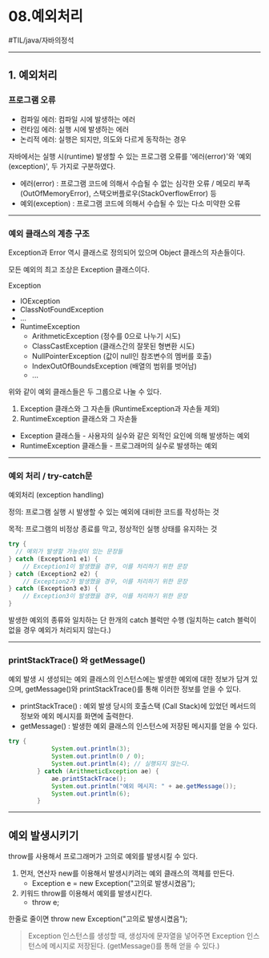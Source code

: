 # 08.예외처리

#TIL/java/자바의정석

---

## 1. 예외처리

### 프로그램 오류

- 컴파일 에러: 컴파일 시에 발생하는 에러
- 런타임 에러: 실행 시에 발생하는 에러
- 논리적 에러: 실행은 되지만, 의도와 다르게 동작하는 경우



자바에서는 실행 시(runtime) 발생할 수 있는 프로그램 오류를 '에러(error)'와 '예외(exception)', 두 가지로 구분하였다.

- 에러(error) : 프로그램 코드에 의해서 수습될 수 없는 심각한 오류 / 메모리 부족(OutOfMemoryError), 스택오버플로우(StackOverflowError) 등
- 예외(exception) : 프로그램 코드에 의해서 수습될 수 있는 다소 미약한 오류

---

### 예외 클래스의 계층 구조

Exception과 Error 역시 클래스로 정의되어 있으며 Object 클래스의 자손들이다.

모든 예외의 최고 조상은 Exception 클래스이다.



Exception

- IOException
- ClassNotFoundException
- ...
- RuntimeException
  - ArithmeticException (정수를 0으로 나누기 시도)
  - ClassCastException (클래스간의 잘못된 형변환 시도)
  - NullPointerException (값이 null인 참조변수의 멤버를 호출)
  - IndexOutOfBoundsException (배열의 범위를 벗어남)
  - ...



위와 같이 예외 클래스들은 두 그룹으로 나눌 수 있다.

1. Exception 클래스와 그 자손들 (RuntimeException과 자손들 제외)
2. RuntimeException 클래스와 그 자손들



- Exception 클래스들 - 사용자의 실수와 같은 외적인 요인에 의해 발생하는 예외
- RuntimeException 클래스들 - 프로그래머의 실수로 발생하는 예외

---

### 예외 처리 / try-catch문

예외처리 (exception handling)

정의: 프로그램 실행 시 발생할 수 있는 예외에 대비한 코드를 작성하는 것

목적: 프로그램의 비정상 종료를 막고, 정상적인 실행 상태를 유지하는 것



```java
try {
  // 예외가 발생할 가능성이 있는 문장들
} catch (Exception1 e1) {
	// Exception1이 발생했을 경우, 이를 처리하기 위한 문장
} catch (Exception2 e2) {
	// Exception2가 발생했을 경우, 이를 처리하기 위한 문장
} catch (Exception3 e3) {
	// Exception3이 발생했을 경우, 이를 처리하기 위한 문장
}
```

발생한 예외의 종류와 일치하는 단 한개의 catch 블럭만 수행 (일치하는 catch 블럭이 없을 경우 예외가 처리되지 않는다.)

---

### printStackTrace() 와 getMessage()

예외 발생 시 생성되는 예외 클래스의 인스턴스에는 발생한 예외에 대한 정보가 담겨 있으며, getMessage()와 printStackTrace()를 통해 이러한 정보를 얻을 수 있다.

- printStackTrace() : 예외 발생 당시의 호출스택 (Call Stack)에 있었던 메서드의 정보와 예외 메시지를 화면에 출력한다.
- getMessage() : 발생한 예외 클래스의 인스턴스에 저장된 메시지를 얻을 수 있다.

```java
try {
			System.out.println(3);
			System.out.println(0 / 0);
			System.out.println(4); // 실행되지 않는다.
		} catch (ArithmeticException ae) {
			ae.printStackTrace();
			System.out.println("예외 메시지: " + ae.getMessage());
			System.out.println(6);
		}
```

---

## 예외 발생시키기

throw를 사용해서 프로그래머가 고의로 예외를 발생시킬 수 있다.

1. 먼저, 연산자 new를 이용해서 발생시키려는 예외 클래스의 객체를 만든다.
   - Exception e = new Exception("고의로 발생시켰음");
2. 키워드 throw를 이용해서 예외를 발생시킨다.
   - throw e;

한줄로 줄이면 throw new Exception("고의로 발생시켰음");

> Exception 인스턴스를 생성할 때, 생성자에 문자열을 넣어주면 Exception 인스턴스에 메시지로 저장된다. (getMessage()를 통해 얻을 수 있다.)




